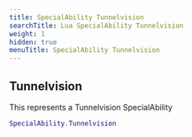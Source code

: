 ```yaml
---
title: SpecialAbility Tunnelvision
searchTitle: Lua SpecialAbility Tunnelvision
weight: 1
hidden: true
menuTitle: SpecialAbility Tunnelvision
---
```

## Tunnelvision

This represents a Tunnelvision SpecialAbility
```lua
SpecialAbility.Tunnelvision
```